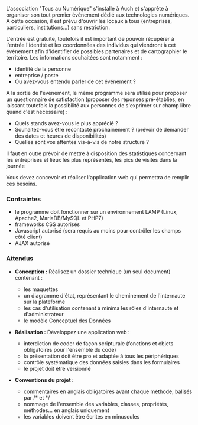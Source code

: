 L'association "Tous au Numérique" s'installe à Auch et s'apprête à organiser son tout premier événement dédié aux technologies numériques. A cette occasion, il est prévu d'ouvrir les locaux à tous (entreprises, particuliers, institutions...) sans restriction.

L'entrée est gratuite, toutefois il est important de pouvoir récupérer à l'entrée l'identité et les coordonnées des individus qui viendront à cet événement afin d'identifier de possibles partenaires et de cartographier le territoire. Les informations souhaitées sont notamment :
- identité de la personne
- entreprise / poste
- Ou avez-vous entendu parler de cet événement ?

A la sortie de l'événement, le même programme sera utilisé pour proposer un questionnaire de satisfaction (proposer des réponses pré-établies, en laissant toutefois la possibilité aux personnes de s'exprimer sur champ libre quand c'est nécessaire) :
- Quels stands avez-vous le plus apprécié ?
- Souhaitez-vous être recontacté prochainement ? (prévoir de demander des dates et heures de disponibilités)
- Quelles sont vos attentes vis-à-vis de notre structure ?

Il faut en outre prévoir de mettre à disposition des statistiques concernant les entreprises et lieux les plus représentés, les pics de visites dans la journée

Vous devez concevoir et réaliser l'application web qui permettra de remplir ces besoins.


### Contraintes

- le programme doit fonctionner sur un environnement LAMP (Linux, Apache2, MariaDB/MySQL et PHP7)
- frameworks CSS autorisés
- Javascript autorisé (sera requis au moins pour contrôler les champs côté client)
- AJAX autorisé


### Attendus

- **Conception :** Réalisez un dossier technique (un seul document) contenant :
  - les maquettes
  - un diagramme d'état, représentant le cheminement de l'internaute sur la plateforme
  - les cas d'utilisation contenant à minima les rôles d'internaute et d'administrateur
  - le modèle Conceptuel des Données

- **Réalisation :** Développez une application web :
  - interdiction de coder de façon scripturale (fonctions et objets obligatoires pour l'ensemble du code)
  - la présentation doit être pro et adaptée à tous les périphériques
  - contrôle systématique des données saisies dans les formulaires
  - le projet doit être versionné

- **Conventions du projet :**
  - commentaires en anglais obligatoires avant chaque méthode, balisés par /* et */
  - nommage de l'ensemble des variables, classes, propriétés, méthodes... en anglais uniquement
  - les variables doivent être écrites en minuscules







